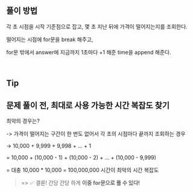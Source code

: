 ## 풀이 방법

각 초 시점을 시작 기준점으로 잡고, 몇 초 지난 뒤에 가격이 떨어지는지를 조회한다.

떨어지는 시점에 for문을 break 해주고,

for문 밖에서 answer에 지금까지 1초마다 +1 해준 time을 append 해준다.

<br />

## Tip

## 문제 풀이 전, 최대로 사용 가능한 시간 복잡도 찾기

최악의 경우는?

-> 가격이 떨어지는 구간이 한 번도 없어서 각 초의 시점마다 끝까지 조회하는 경우

-> 10,000 + 9,999 + 9,998 + ... + 1

= 10,000 + (10,000 - 1) + (10,000 - 2) + ... + (10,000 - 9,999)

= 대충 10,000 \* 10,000 = 100,000,000 시간이 최악의 시간 복잡도

> => ✅ 결론! 간당 간당 하게 **이중 for문으로 풀 수 있다!**
